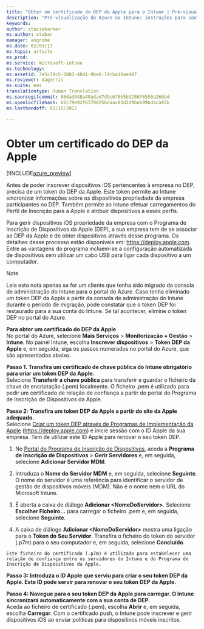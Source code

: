 ```yaml
---
title: "Obter um certificado do DEP da Apple para o Intune | Pré-visualização do Azure no Intune | Documentos da Microsoft"
description: "Pré-visualização do Azure no Intune: instruções para configurar e carregar um certificado push de MDM, um pré-requisito para a gestão de dispositivos da Apple no Intune. "
keywords: 
author: staciebarker
ms.author: stabar
manager: angrobe
ms.date: 02/03/17
ms.topic: article
ms.prod: 
ms.service: microsoft-intune
ms.technology: 
ms.assetid: 7e5c79c5-2883-4841-9be6-74cba16ee447
ms.reviewer: dagerrit
ms.suite: ems
translationtype: Human Translation
ms.sourcegitcommit: 08dad848a48adad7d9c6f0b5b3286f6550a266bd
ms.openlocfilehash: b2c79e92f6378825bdaac03d2d9be699bdaca95b
ms.lasthandoff: 02/15/2017

---
```


# <a name="get-an-apple-dep-certificate"></a>Obter um certificado do DEP da Apple 

[!INCLUDE[azure_preview](../includes/azure_preview.md)]

Antes de poder inscrever dispositivos iOS pertencentes à empresa no DEP, precisa de um token do DEP da Apple. Este token permite ao Intune sincronizar informações sobre os dispositivos propriedade da empresa participantes no DEP. Também permite ao Intune efetuar carregamentos do Perfil de Inscrição para a Apple e atribuir dispositivos a esses perfis.

Para gerir dispositivos iOS propriedade da empresa com o Programa de Inscrição de Dispositivos da Apple (DEP), a sua empresa tem de se associar ao DEP da Apple e de obter dispositivos através desse programa. Os detalhes desse processo estão disponíveis em: https://deploy.apple.com. Entre as vantagens do programa incluem-se a configuração automatizada de dispositivos sem utilizar um cabo USB para ligar cada dispositivo a um computador.

> [!NOTE]
> Leia esta nota apenas se for um cliente que tenha sido migrado da consola de administração do Intune para o portal do Azure. Caso tenha eliminado um token DEP da Apple a partir da consola de administração do Intune durante o período de migração, pode constatar que o token DEP foi restaurado para a sua conta do Intune. Se tal acontecer, elimine o token DEP no portal do Azure. 

**Para obter um certificado do DEP da Apple**</br>
No portal do Azure, selecione **Mais Serviços** > **Monitorização + Gestão** > **Intune**. No painel Intune, escolha **Inscrever dispositivos** > **Token DEP da Apple** e, em seguida, siga os passos numerados no portal do Azure, que são apresentados abaixo.

**Passo 1. Transfira um certificado de chave pública do Intune obrigatório para criar um token DEP da Apple.**<br>
Selecione **Transferir a chave pública** para transferir e guardar o ficheiro da chave de encriptação (.pem) localmente. O ficheiro .pem é utilizado para pedir um certificado de relação de confiança a partir do portal do Programa de Inscrição de Dispositivos da Apple.

**Passo 2: Transfira um token DEP da Apple a partir do site da Apple adequado.**<br>
Selecione [Criar um token DEP através de Programas de Implementação da Apple](https://deploy.apple.com) (https://deploy.apple.com) e inicie sessão com o ID Apple da sua empresa. Tem de utilizar este ID Apple para renovar o seu token DEP.

   1.  No [Portal do Programa de Inscrição de Dispositivos](https://deploy.apple.com), aceda a **Programa de Inscrição de Dispositivos** &gt; **Gerir Servidores** e, em seguida, selecione **Adicionar Servidor MDM**.

   2.  Introduza o **Nome do Servidor MDM** e, em seguida, selecione **Seguinte**. O nome do servidor é uma referência para identificar o servidor de gestão de dispositivos móveis (MDM). Não é o nome nem o URL do Microsoft Intune.

   3.  É aberta a caixa de diálogo **Adicionar &lt;NomeDoServidor&gt;**. Selecione **Escolher Ficheiro…** para carregar o ficheiro .pem e, em seguida, selecione **Seguinte**.

   4.  A caixa de diálogo **Adicionar &lt;NomeDoServidor&gt;** mostra uma ligação para o **Token do Seu Servidor**. Transfira o ficheiro do token do servidor (.p7m) para o seu computador e, em seguida, selecione **Concluído**.

    Este ficheiro do certificado (.p7m) é utilizado para estabelecer uma relação de confiança entre os servidores do Intune e do Programa de Inscrição de Dispositivos da Apple.

**Passo 3: Introduza o ID Apple que serviu para criar o seu token DEP da Apple. Este ID pode servir para renovar o seu token DEP da Apple.**

**Passo 4: Navegue para o seu token DEP da Apple para carregar. O Intune sincronizará automaticamente com a sua conta de DEP.**<br>
Aceda ao ficheiro de certificado (.pem), escolha **Abrir** e, em seguida, escolha **Carregar**. Com o certificado push, o Intune pode inscrever e gerir dispositivos iOS ao enviar políticas para dispositivos móveis inscritos.

